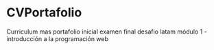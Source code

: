 # CVPortafolio
Curriculum mas portafolio inicial examen final desafio latam módulo 1 - introducción a la programación web
